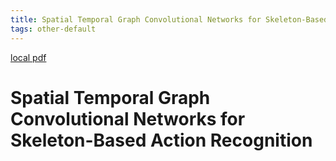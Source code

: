 ```yaml
---
title: Spatial Temporal Graph Convolutional Networks for Skeleton-Based Action Recognition
tags: other-default
---
```


[local pdf](../../../pdfs/Spatial%20Temporal%20Graph%20Convolutional%20Networks%20for%20Skeleton-Based%20Action%20Recognition.pdf)

# Spatial Temporal Graph Convolutional Networks for Skeleton-Based Action Recognition
